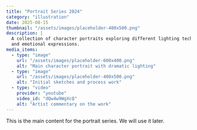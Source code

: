 ```yaml
---
title: "Portrait Series 2024"
category: "illustration"
date: 2025-08-15
thumbnail: "/assets/images/placeholder-400x500.png"
description: |
  A collection of character portraits exploring different lighting techniques 
  and emotional expressions.
media_items:
  - type: "image"
    url: "/assets/images/placeholder-600x400.png"
    alt: "Main character portrait with dramatic lighting"
  - type: "image" 
    url: "/assets/images/placeholder-400x500.png"
    alt: "Initial sketches and process work"
  - type: "video"
    provider: "youtube"
    video_id: "dQw4w9WgXcQ"
    alt: "Artist commentary on the work"
---
```

This is the main content for the portrait series. We will use it later.